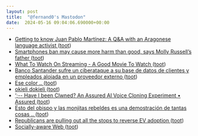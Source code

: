 ```yaml
---
layout: post
title:  "@fernand0's Mastodon"
date:  2024-05-16 09:04:06.690000+00:00
---
```

*  [Getting to know Juan Pablo Martínez: A Q&A with an Aragonese language activist ](https://globalvoices.org/2024/05/03/getting-to-know-juan-pablo-martinez-a-qa-with-an-aragonese-language-activist) ([toot](https://mastodon.social/@fernand0/112449961767130292))
*  [Smartphones ban may cause more harm than good, says Molly Russell’s father ](https://www.theguardian.com/technology/2024/apr/30/smartphones-ban-more-harm-than-good-molly-russell-father?CMP=share_btn_ur) ([toot](https://mastodon.social/@fernand0/112449841631956646))
*  [What To Watch On Streaming - A Good Movie To Watch ](https://agoodmovietowatch.com) ([toot](https://mastodon.social/@fernand0/112449498652945807))
*  [Banco Santander sufre un ciberataque a su base de datos de clientes y empleados alojada en un proveedor externo ](https://unaaldia.hispasec.com/2024/05/banco-santander-sufre-un-ciberataque-a-su-base-de-datos-de-clientes-y-empleados-alojada-en-un-proveedor-externo.htm) ([toot](https://mastodon.social/@fernand0/112448163615969338))
*  [Ese color .. ](https://avecesunafoto.wordpress.com/2024/05/15/ese-color) ([toot](https://mastodon.social/@fernand0/112446280119968604))
*  [okieli dokieli ](https://csarven.ca/okieli-dokiel) ([toot](https://mastodon.social/@fernand0/112446220386604688))
*  [‘;-- Have I been Clwned? An Assured AI Voice Cloning Experiment • Assured ](https://assured.co.uk/2024/have-i-been-clwned-an-assured-ai-voice-cloning-experiment) ([toot](https://mastodon.social/@fernand0/112445990658461063))
*  [Esto del obispo y las monjitas rebeldes es una demostración de tantas cosas .. ](https://mastodon.social/@fernand0/112445880959536452) ([toot](https://mastodon.social/@fernand0/112445880959536452))
*  [Republicans are pulling out all the stops to reverse EV adoption ](https://www.theverge.com/2024/5/6/24150041/ev-epa-clean-air-emissions-lawsuit-republicans-tax-credi) ([toot](https://mastodon.social/@fernand0/112445880131255900))
*  [Socially-aware Web ](https://csarven.ca/presentations/socially-aware-we) ([toot](https://mastodon.social/@fernand0/112445651315905276))

